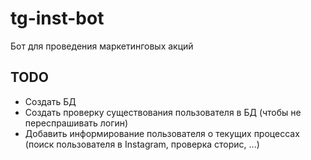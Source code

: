# tg-inst-bot
Бот для проведения маркетинговых акций

## TODO
* Создать БД
* Создать проверку существования пользователя в БД (чтобы не переспрашивать логин)
* Добавить информирование пользователя о текущих процессах (поиск пользователя в Instagram, проверка сторис, ...)
